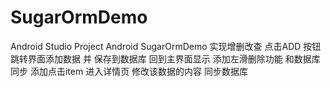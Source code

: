# SugarOrmDemo

Android Studio Project
Android SugarOrmDemo
实现增删改查
点击ADD 按钮跳转界面添加数据 并 保存到数据库 回到主界面显示
添加左滑删除功能 和数据库同步
添加点击item 进入详情页 修改该数据的内容 同步数据库
